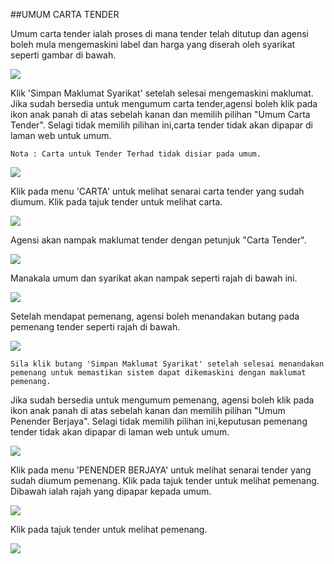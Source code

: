 ##UMUM CARTA TENDER

Umum carta tender ialah proses di mana tender telah ditutup dan agensi boleh mula mengemaskini label dan harga yang diserah oleh syarikat seperti gambar di bawah.

![](/docs/public/content/images/beli/pricelist.png)

Klik 'Simpan Maklumat Syarikat' setelah selesai mengemaskini maklumat. Jika sudah bersedia untuk mengumum carta tender,agensi boleh klik pada ikon anak panah di atas sebelah kanan dan memilih pilihan "Umum Carta Tender". Selagi tidak memilih pilihan ini,carta tender tidak akan dipapar di laman web untuk umum.

    Nota : Carta untuk Tender Terhad tidak disiar pada umum.

![](/docs/public/content/images/beli/butng_umum.png)

Klik pada menu 'CARTA' untuk melihat senarai carta tender yang sudah diumum. Klik pada tajuk tender untuk melihat carta.

![](/docs/public/content/images/beli/senarai_carta.png)

Agensi akan nampak maklumat tender dengan petunjuk "Carta Tender".

![](/docs/public/content/images/beli/status_carta.png)

Manakala umum dan syarikat akan nampak seperti rajah di bawah ini.

![](/docs/public/content/images/beli/senarai_carta_umum.png)

Setelah mendapat pemenang, agensi boleh menandakan butang pada pemenang tender seperti rajah di bawah.

![](/docs/public/content/images/beli/berjaya.png)

    Sila klik butang 'Simpan Maklumat Syarikat' setelah selesai menandakan pemenang untuk memastikan sistem dapat dikemaskini dengan maklumat pemenang.

Jika sudah bersedia untuk mengumum pemenang, agensi boleh klik pada ikon anak panah di atas sebelah kanan dan memilih pilihan "Umum Penender Berjaya". Selagi tidak memilih pilihan ini,keputusan pemenang tender tidak akan dipapar di laman web untuk umum.

![](/docs/public/content/images/beli/umum_berjaya.png)

Klik pada menu 'PENENDER BERJAYA' untuk melihat senarai tender yang sudah diumum pemenang. Klik pada tajuk tender untuk melihat pemenang. Dibawah ialah rajah yang dipapar kepada umum.

![](/docs/public/content/images/beli/menu_penender.png)

Klik pada tajuk tender untuk melihat pemenang.

![](/docs/public/content/images/beli/penender_berjaya.png)



